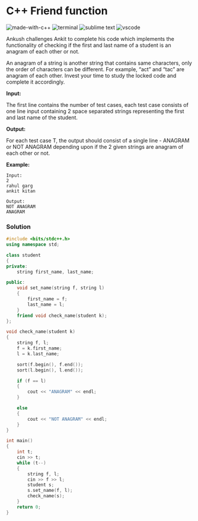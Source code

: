 # C++ Friend function
![made-with-c++](https://img.shields.io/badge/Made%20with-C++-007396.svg)
![terminal](https://img.shields.io/badge/Windows%20Terminal-4D4D4D?logo=windows%20terminal&logoColor=white)
![sublime text](https://img.shields.io/badge/sublime_text-%23575757.svg?logo=sublime-text&logoColor=important)
![vscode](https://img.shields.io/badge/Visual_Studio_Code-0078D4?logo=visual%20studio%20code&logoColor=white)

Ankush challenges Ankit to complete his code which implements the functionality of checking if the first and last name of a student is an anagram of each other or not.

An anagram of a string is another string that contains same characters, only the order of characters can be different. For example, “act” and “tac” are anagram of each other. Invest your time to study the locked code and complete it accordingly.

**Input:**

The first line contains the number of test cases, each test case consists of one line input containing 2 space separated strings representing the first and last name of the student.

**Output:**

For each test case T, the output should consist of a single line - ANAGRAM or NOT ANAGRAM depending upon if the 2 given strings are anagram of each other or not.

__Example:__
```
Input:
2
rahul garg
ankit kitan

Output:
NOT ANAGRAM
ANAGRAM
```

### Solution
```cpp
#include <bits/stdc++.h>
using namespace std;

class student
{
private:
    string first_name, last_name;

public:
    void set_name(string f, string l)
    {
        first_name = f;
        last_name = l;
    }
    friend void check_name(student k);
};

void check_name(student k)
{
    string f, l;
    f = k.first_name;
    l = k.last_name;

    sort(f.begin(), f.end());
    sort(l.begin(), l.end());

    if (f == l)
    {
        cout << "ANAGRAM" << endl;
    }

    else
    {
        cout << "NOT ANAGRAM" << endl;
    }
}

int main()
{
    int t;
    cin >> t;
    while (t--)
    {
        string f, l;
        cin >> f >> l;
        student s;
        s.set_name(f, l);
        check_name(s);
    }
    return 0;
}
```